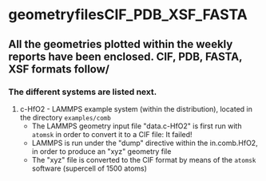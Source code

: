 # geometryfilesCIF_PDB_XSF_FASTA
## All the geometries plotted within the weekly reports have been enclosed. CIF, PDB, FASTA, XSF formats follow/
### The different systems are listed next.

1. c-HfO2 - LAMMPS example system (within the distribution), located in the directory `examples/comb`
   - The LAMMPS geometry input file "data.c-HfO2" is first run with `atomsk` in order to convert it to a CIF file: It failed!
   - LAMMPS is run under the "dump" directive within the in.comb.HfO2, in order to produce an "xyz" geometry file
   - The "xyz" file is converted to the CIF format by means of the `atomsk` software (supercell of 1500 atoms)
